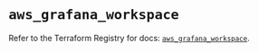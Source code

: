 # `aws_grafana_workspace`

Refer to the Terraform Registry for docs: [`aws_grafana_workspace`](https://registry.terraform.io/providers/hashicorp/aws/6.5.0/docs/resources/grafana_workspace).

